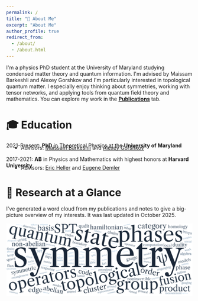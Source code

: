 ```yaml
---
permalink: /
title: "🌌 About Me"
excerpt: "About Me" 
author_profile: true
redirect_from: 
  - /about/
  - /about.html
---
```

I'm a physics PhD student at the University of Maryland studying condensed matter theory and quantum information. I'm advised by Maissam Barkeshli and Alexey Gorshkov and I'm particularly interested in topological quantum matter. I especially enjoy thinking about symmetries, working with tensor networks, and applying tools from quantum field theory and mathematics. You can explore my work in the [**Publications**](https://fechisin.github.io/publications/) tab.

<style>
ul, ol {
  margin-top: -25px;
  padding-left: 40px;
}

  
h1::first-letter,
h2::first-letter {
}

h1, h2 {
  margin-top: 1.5em;   /* space before each main section */
  /* margin-bottom: 0em;  space after each main section */
}

</style>

🎓 Education 
======
2021-Present: **PhD** in Theoretical Physics at the **University of Maryland**
* Advisors: [Maissam Barkeshli](https://www.mbarkeshli.com/home) and [Alexey Gorshkov](https://groups.jqi.umd.edu/gorshkov/)

2017-2021: **AB** in Physics and Mathematics with highest honors at **Harvard University**
* Advisors: [Eric Heller](https://www.physics.harvard.edu/people/facpages/heller) and [Eugene Demler](https://www.phys.ethz.ch/the-department/people/person-detail.MjE0OTUw.TGlzdC84NDUsMTE3MjU5OTI5OQ==.html)

🌟 Research at a Glance 
======
<!-- I've generated a word cloud from my publications and notes to give a big-picture overview of my interests. It was last updated in October 2025. 

![A word cloud of research interests. The most prominent words include "quantum," "state," "symmetry," and "topological."](/images/October25.png "Interests word cloud") -->
<p>I've generated a word cloud from my publications and notes to give a big-picture overview of my interests. It was last updated in October 2025. </p>
<img src="/images/october25.png" alt="A word cloud of research interests. The most prominent words include quantum, state, symmetry, and topological." style="display:block; margin:0em auto; max-width:100%;">

<!-- How did I get here?
======
I grew up in a small town outside of Roanoke, Virginia.<!--My journey in physics began with some awesome teachers at the [Roanoke Valley Governor's School](https://www.rvgs.k12.va.us/), a half-day STEM magnet high school I commuted to each morning for half of my classes.-->
<!-- As an undergrad at Harvard College, I worked with [Eric Heller](https://www.physics.harvard.edu/people/facpages/heller) on semiclassical descriptions of scattering from thermal crystals and [Eugene Demler](https://www.phys.ethz.ch/the-department/people/person-detail.MjE0OTUw.TGlzdC84NDUsMTE3MjU5OTI5OQ==.html) on magnon scattering in thin films. 

During my senior year, I was the Co-President of the Harvard-Radcliffe Society of Physics Students. We launched a series of undergrad-orientied conversations with physicists from academia and industry called <em>Chilloquium</em>, the recordings of which are still [available online](https://www.youtube.com/@harvardsps6651/playlists). -->

<!-- <details>
<summary>How do I dropdown?</summary>
<br>
This is how you dropdown.
</details> -->
